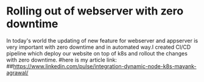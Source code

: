 # Rolling out of webserver with zero downtime
In today's world the updating of new feature for webserver and appserver is very important with zero downtime and in automated way.I created CI/CD pipeline which deploy our website on top of k8s and rollout the changes with zero downtime.
#here is my article link:
##https://www.linkedin.com/pulse/integration-dynamic-node-k8s-mayank-agrawal/
